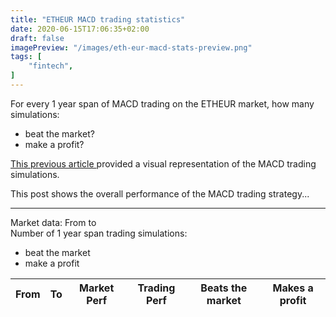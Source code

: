 ```yaml
---
title: "ETHEUR MACD trading statistics"
date: 2020-06-15T17:06:35+02:00
draft: false
imagePreview: "/images/eth-eur-macd-stats-preview.png"
tags: [
    "fintech",
]
---
```


For every 1 year span of MACD trading on the ETHEUR market, how many simulations:

<ul>
    <li>
        beat the market?
    </li>
    <li>
        make a profit?
    </li>
</ul>

<!--more-->

<a target="_blank" href="/posts/etheur-trading-simu/">
This previous article
</a> provided a visual representation of the MACD trading simulations.

This post shows the overall performance of the MACD trading strategy...

<hr>
<div>
    Market data: From 
    <b><span id="range-from"></span></b>
    to 
    <b><span id="range-to"></span></b>
</div>
<div>
    Number of 1 year span trading simulations: 
    <b><span id="number-sims"></span></b>
</div>
<ul>
    <li>
        <b><span id="result-beat-market"></span></b> beat the market
    </li>
    <li>
        <b><span id="result-make-profit"></span></b> make a profit
    </li>
</ul>

<div class="tableLimited">
    <table class="table table-sm">
        <thead>
            <tr>
            <th scope="col">From</th>
            <th scope="col">To</th>
            <th scope="col">Market Perf</th>
            <th scope="col">Trading Perf</th>
            <th scope="col">Beats the market</th>
            <th scope="col">Makes a profit</th>
            </tr>
        </thead>
        <tbody id="results-tbody">
        </tbody>
    </table>
</div>
<div class="container">
    <div class="row">
        <div class="col-12">
        </div>
    </div>
</div>

<script src="/script/computeMacdSimulation.js"></script>
<script src="/script/eth-eur-macd-stats.js"></script>
